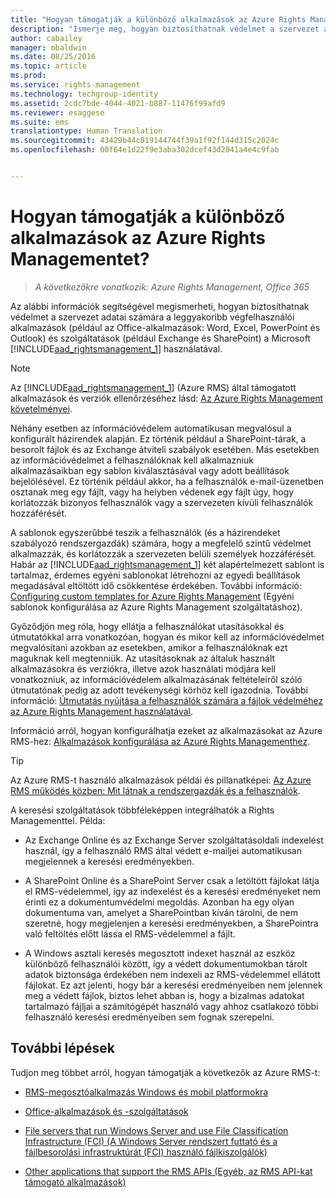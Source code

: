 ```yaml
---
title: "Hogyan támogatják a különböző alkalmazások az Azure Rights Managementet? | Azure RMS"
description: "Ismerje meg, hogyan biztosíthatnak védelmet a szervezet adatai számára a leggyakoribb végfelhasználói alkalmazások (például az Office-alkalmazások: Word, Excel, PowerPoint és Outlook) és -szolgáltatások (például Exchange és SharePoint) a Microsoft Azure Rights Management használatával."
author: cabailey
manager: mbaldwin
ms.date: 08/25/2016
ms.topic: article
ms.prod: 
ms.service: rights-management
ms.technology: techgroup-identity
ms.assetid: 2cdc7bde-4044-4021-b887-11476f99afd9
ms.reviewer: esaggese
ms.suite: ems
translationtype: Human Translation
ms.sourcegitcommit: 43429b44c019144744f39a1f92f144d315c2024c
ms.openlocfilehash: 00f64e1d22f9e3aba302dcef43d2041a4e4c9fab


---
```


# Hogyan támogatják a különböző alkalmazások az Azure Rights Managementet?

>*A következőkre vonatkozik: Azure Rights Management, Office 365*

Az alábbi információk segítségével megismerheti, hogyan biztosíthatnak védelmet a szervezet adatai számára a leggyakoribb végfelhasználói alkalmazások (például az Office-alkalmazások: Word, Excel, PowerPoint és Outlook) és szolgáltatások (például Exchange és SharePoint) a Microsoft [!INCLUDE[aad_rightsmanagement_1](../includes/aad_rightsmanagement_1_md.md)] használatával. 
> [!NOTE]
> Az [!INCLUDE[aad_rightsmanagement_1](../includes/aad_rightsmanagement_1_md.md)] (Azure RMS) által támogatott alkalmazások és verziók ellenőrzéséhez lásd: [Az Azure Rights Management követelményei](../get-started/requirements-azure-rms.md).

Néhány esetben az információvédelem automatikusan megvalósul a konfigurált házirendek alapján. Ez történik például a SharePoint-tárak, a besorolt fájlok és az Exchange átviteli szabályok esetében. Más esetekben az információvédelmet a felhasználóknak kell alkalmazniuk alkalmazásaikban egy sablon kiválasztásával vagy adott beállítások bejelölésével. Ez történik például akkor, ha a felhasználók e-mail-üzenetben osztanak meg egy fájlt, vagy ha helyben védenek egy fájlt úgy, hogy korlátozzák bizonyos felhasználók vagy a szervezeten kívüli felhasználók hozzáférését.

A sablonok egyszerűbbé teszik a felhasználók (és a házirendeket szabályozó rendszergazdák) számára, hogy a megfelelő szintű védelmet alkalmazzák, és korlátozzák a szervezeten belüli személyek hozzáférését. Habár az [!INCLUDE[aad_rightsmanagement_1](../includes/aad_rightsmanagement_1_md.md)] két alapértelmezett sablont is tartalmaz, érdemes egyéni sablonokat létrehozni az egyedi beállítások megadásával eltöltött idő csökkentése érdekében. További információ: [Configuring custom templates for Azure Rights Management](../deploy-use/configure-custom-templates.md) (Egyéni sablonok konfigurálása az Azure Rights Management szolgáltatáshoz).

Győződjön meg róla, hogy ellátja a felhasználókat utasításokkal és útmutatókkal arra vonatkozóan, hogyan és mikor kell az információvédelmet megvalósítani azokban az esetekben, amikor a felhasználóknak ezt maguknak kell megtenniük. Az utasításoknak az általuk használt alkalmazásokra és verziókra, illetve azok használati módjára kell vonatkozniuk, az információvédelem alkalmazásának feltételeiről szóló útmutatónak pedig az adott tevékenységi körhöz kell igazodnia. További információ: [Útmutatás nyújtása a felhasználók számára a fájlok védelméhez az Azure Rights Management használatával](../deploy-use/help-users.md).

Információ arról, hogyan konfigurálhatja ezeket az alkalmazásokat az Azure RMS-hez: [Alkalmazások konfigurálása az Azure Rights Managementhez](../deploy-use/configure-applications.md).

> [!TIP]
> Az Azure RMS-t használó alkalmazások példái és pillanatképei: [Az Azure RMS működés közben: Mit látnak a rendszergazdák és a felhasználók](what-admins-users-see.md).

A keresési szolgáltatások többféleképpen integrálhatók a Rights Managementtel. Példa: 

- Az Exchange Online és az Exchange Server szolgáltatásoldali indexelést használ, így a felhasználó RMS által védett e-mailjei automatikusan megjelennek a keresési eredményekben. 

- A SharePoint Online és a SharePoint Server csak a letöltött fájlokat látja el RMS-védelemmel, így az indexelést és a keresési eredményeket nem érinti ez a dokumentumvédelmi megoldás. Azonban ha egy olyan dokumentuma van, amelyet a SharePointban kíván tárolni, de nem szeretné, hogy megjelenjen a keresési eredményekben, a SharePointra való feltöltés előtt lássa el RMS-védelemmel a fájlt.

- A Windows asztali keresés megosztott indexet használ az eszköz különböző felhasználói között, így a védett dokumentumokban tárolt adatok biztonsága érdekében nem indexeli az RMS-védelemmel ellátott fájlokat. Ez azt jelenti, hogy bár a keresési eredményeiben nem jelennek meg a védett fájlok, biztos lehet abban is, hogy a bizalmas adatokat tartalmazó fájljai a számítógépét használó vagy ahhoz csatlakozó többi felhasználó keresési eredményeiben sem fognak szerepelni. 



## További lépések

Tudjon meg többet arról, hogyan támogatják a következők az Azure RMS-t:

-   [RMS-megosztóalkalmazás Windows és mobil platformokra](sharing-app-support.md)

-   [Office-alkalmazások és -szolgáltatások](office-apps-services-support.md)

-   [File servers that run Windows Server and use File Classification Infrastructure (FCI) (A Windows Server rendszert futtató és a fájlbesorolási infrastruktúrát (FCI) használó fájlkiszolgálók)](file-server-support.md)

-   [Other applications that support the RMS APIs (Egyéb, az RMS API-kat támogató alkalmazások)](api-support.md)




<!--HONumber=Aug16_HO4-->


